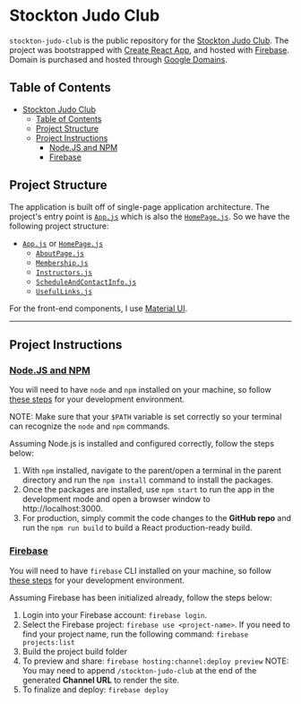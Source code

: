# Stockton Judo Club

`stockton-judo-club` is the public repository for the [Stockton Judo Club](https://stocktonjudoclub.com). The project was bootstrapped with [Create React App](https://create-react-app.dev/), and hosted with [Firebase](https://firebase.google.com/). Domain is purchased and hosted through [Google Domains](https://domains.google/).

## Table of Contents

- [Stockton Judo Club](#stockton-judo-club)
  - [Table of Contents](#table-of-contents)
  - [Project Structure](#project-structure)
  - [Project Instructions](#project-instructions)
    - [Node.JS and NPM](#nodejs-and-npm)
    - [Firebase](#firebase)

## Project Structure

The application is built off of single-page application architecture. The project's entry point is [`App.js`](/src/App.js) which is also the [`HomePage.js`](/src/pages/HomePage/HomePage.js). So we have the following project structure:

- [`App.js`](/src/App.js) or [`HomePage.js`](/src/pages/HomePage/HomePage.js)
  - [`AboutPage.js`](/src/pages/AboutPage/AboutPage.js)
  - [`Membership.js`](/src/pages/Membership/Membership.js)
  - [`Instructors.js`](/src/pages/Instructors/Instructors.js)
  - [`ScheduleAndContactInfo.js`](/src/pages/ScheduleAndContactInfo/ScheduleAndContactInfo.js)
  - [`UsefulLinks.js`](/src/pages/UsefulLinks/UsefulLinks.js)

For the front-end components, I use [Material UI](https://mui.com/material-ui/).

---

## Project Instructions

### [Node.JS and NPM](https://create-react-app.dev/docs/available-scripts)

You will need to have `node` and `npm` installed on your machine, so follow [these steps](https://nodejs.org/en/download) for your development environment.

NOTE: Make sure that your `$PATH` variable is set correctly so your terminal can recognize the `node` and `npm` commands.

Assuming Node.js is installed and configured correctly, follow the steps below:

1. With `npm` installed, navigate to the parent/open a terminal in the parent directory and run the `npm install` command to install the packages.
2. Once the packages are installed, use `npm start` to run the app in the development mode and open a browser window to http://localhost:3000.
3. For production, simply commit the code changes to the **GitHub repo** and run the `npm run build` to build a React production-ready build.

### [Firebase](https://create-react-app.dev/docs/deployment#firebase)

You will need to have `firebase` CLI installed on your machine, so follow [these steps](https://firebase.google.com/docs/cli#install-cli-windows) for your development environment.

Assuming Firebase has been initialized already, follow the steps below:

1. Login into your Firebase account: `firebase login`.
2. Select the Firebase project: `firebase use <project-name>`. If you need to find your project name, run the following command: `firebase projects:list`
3. Build the project build folder
4. To preview and share: `firebase hosting:channel:deploy preview`
   NOTE: You may need to append `/stockton-judo-club` at the end of the generated **Channel URL** to render the site.
5. To finalize and deploy: `firebase deploy`
